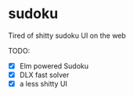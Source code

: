 # sudoku

Tired of shitty sudoku UI on the web

TODO:
- [x] Elm powered Sudoku
- [x] DLX fast solver
- [x] a less shitty UI

